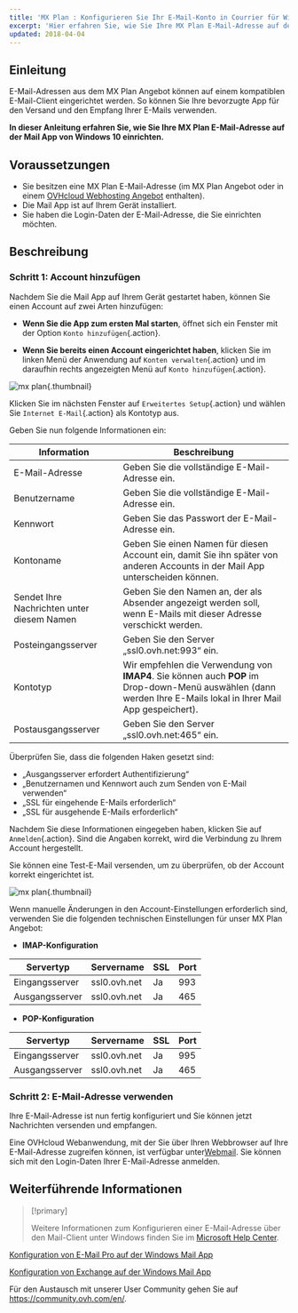 ```yaml
---
title: 'MX Plan : Konfigurieren Sie Ihr E-Mail-Konto in Courrier für Windows'
excerpt: 'Hier erfahren Sie, wie Sie Ihre MX Plan E-Mail-Adresse auf der Mail App von Windows einrichten'
updated: 2018-04-04
---
```


## Einleitung

E-Mail-Adressen aus dem MX Plan Angebot können auf einem kompatiblen E-Mail-Client eingerichtet werden. So können Sie Ihre bevorzugte App für den Versand und den Empfang Ihrer E-Mails verwenden.

**In dieser Anleitung erfahren Sie, wie Sie Ihre MX Plan E-Mail-Adresse auf der Mail App von Windows 10 einrichten.**

## Voraussetzungen

- Sie besitzen eine MX Plan E-Mail-Adresse (im MX Plan Angebot oder in einem [OVHcloud Webhosting Angebot](/links/web/hosting) enthalten).
- Die Mail App ist auf Ihrem Gerät installiert.
- Sie haben die Login-Daten der E-Mail-Adresse, die Sie einrichten möchten.

## Beschreibung

### Schritt 1: Account hinzufügen

Nachdem Sie die Mail App auf Ihrem Gerät gestartet haben, können Sie einen Account auf zwei Arten hinzufügen:

- **Wenn Sie die App zum ersten Mal starten**, öffnet sich ein Fenster mit der Option `Konto hinzufügen`{.action}.

- **Wenn Sie bereits einen Account eingerichtet haben**, klicken Sie im linken Menü der Anwendung auf `Konten verwalten`{.action} und im daraufhin rechts angezeigten Menü auf `Konto hinzufügen`{.action}.

![mx plan](images/configuration-mail-windows-step1.png){.thumbnail}

Klicken Sie im nächsten Fenster auf `Erweitertes Setup`{.action} und wählen Sie `Internet E-Mail`{.action} als Kontotyp aus.

Geben Sie nun folgende Informationen ein:

|Information|Beschreibung|
|---|---|
|E-Mail-Adresse|Geben Sie die vollständige E-Mail-Adresse ein.|
|Benutzername|Geben Sie die vollständige E-Mail-Adresse ein.|
|Kennwort|Geben Sie das Passwort der E-Mail-Adresse ein.|
|Kontoname|Geben Sie einen Namen für diesen Account ein, damit Sie ihn später von anderen Accounts in der Mail App unterscheiden können.|
|Sendet Ihre Nachrichten unter diesem Namen|Geben Sie den Namen an, der als Absender angezeigt werden soll, wenn E-Mails mit dieser Adresse verschickt werden.|
|Posteingangsserver|Geben Sie den Server „ssl0.ovh.net:993“ ein.|
|Kontotyp|Wir empfehlen die Verwendung von **IMAP4**. Sie können auch **POP** im Drop-down-Menü auswählen (dann werden Ihre E-Mails lokal in Ihrer Mail App gespeichert).|
|Postausgangsserver|Geben Sie den Server „ssl0.ovh.net:465“ ein.|

Überprüfen Sie, dass die folgenden Haken gesetzt sind:

- „Ausgangsserver erfordert Authentifizierung“
- „Benutzernamen und Kennwort auch zum Senden von E-Mail verwenden“
- „SSL für eingehende E-Mails erforderlich“
- „SSL für ausgehende E-Mails erforderlich“

Nachdem Sie diese Informationen eingegeben haben, klicken Sie auf `Anmelden`{.action}. Sind die Angaben korrekt, wird die Verbindung zu Ihrem Account hergestellt.

Sie können eine Test-E-Mail versenden, um zu überprüfen, ob der Account korrekt eingerichtet ist.

![mx plan](images/configuration-mail-windows-step2.png){.thumbnail}

Wenn manuelle Änderungen in den Account-Einstellungen erforderlich sind, verwenden Sie die folgenden technischen Einstellungen für unser MX Plan Angebot:

- **IMAP-Konfiguration**

|Servertyp|Servername|SSL|Port|
|---|---|---|---|
|Eingangsserver|ssl0.ovh.net|Ja|993|
|Ausgangsserver|ssl0.ovh.net|Ja|465|

- **POP-Konfiguration**

|Servertyp|Servername|SSL|Port|
|---|---|---|---|
|Eingangsserver|ssl0.ovh.net|Ja|995|
|Ausgangsserver|ssl0.ovh.net|Ja|465|

### Schritt 2: E-Mail-Adresse verwenden

Ihre E-Mail-Adresse ist nun fertig konfiguriert und Sie können jetzt Nachrichten versenden und empfangen.

Eine OVHcloud Webanwendung, mit der Sie über Ihren Webbrowser auf Ihre E-Mail-Adresse zugreifen können, ist verfügbar unter[Webmail](/links/web/email). Sie können sich mit den Login-Daten Ihrer E-Mail-Adresse anmelden.
 
## Weiterführende Informationen

> [!primary]
>
> Weitere Informationen zum Konfigurieren einer E-Mail-Adresse über den Mail-Client unter Windows finden Sie im [Microsoft Help Center](https://support.microsoft.com/de-de/office/configure-l-mail-in-l-mail-application-mail-7ff79e8b-439b-4b47-8ff9-3f9a33166c60).

[Konfiguration von E-Mail Pro auf der Windows Mail App](/pages/web_cloud/email_and_collaborative_solutions/email_pro/how_to_configure_windows_10)

[Konfiguration von Exchange auf der Windows Mail App](/pages/web_cloud/email_and_collaborative_solutions/microsoft_exchange/how_to_configure_windows_10)

Für den Austausch mit unserer User Community gehen Sie auf <https://community.ovh.com/en/>.